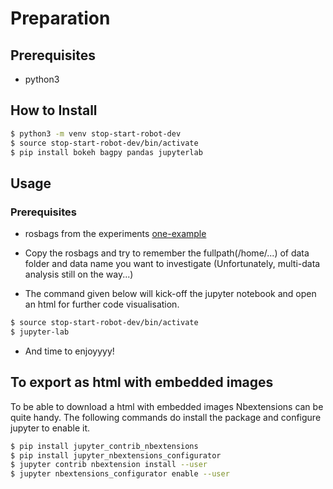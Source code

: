 # Preparation

## Prerequisites
- python3

## How to Install

```bash
$ python3 -m venv stop-start-robot-dev
$ source stop-start-robot-dev/bin/activate
$ pip install bokeh bagpy pandas jupyterlab
```

## Usage

### Prerequisites
* rosbags from the experiments [one-example](https://we.tl/t-4W2gL6WWej)


* Copy the rosbags and try to remember the fullpath(/home/...) of data folder and data name you want to investigate (Unfortunately, multi-data analysis still on the way...)

* The command given below will kick-off the jupyter notebook  and open an html for further code visualisation.
```bash
$ source stop-start-robot-dev/bin/activate
$ jupyter-lab
```

* And time to enjoyyyy! 

## To export as html with embedded images

To be able to download a html with embedded images Nbextensions can be quite handy. The following commands do install the package and configure jupyter to enable it.

```bash
$ pip install jupyter_contrib_nbextensions
$ pip install jupyter_nbextensions_configurator
$ jupyter contrib nbextension install --user 
$ jupyter nbextensions_configurator enable --user
```
